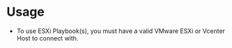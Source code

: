 # Usage
- To use ESXi Playbook(s), you must have a valid VMware ESXi or Vcenter Host to connect with.
